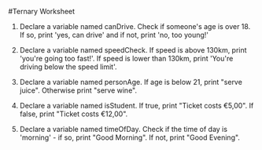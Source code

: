 #Ternary Worksheet

1. Declare a variable named canDrive. Check if someone's age is over 18. If so, print 'yes, can drive' and if not, print 'no, too young!'

2. Declare a variable named speedCheck. If speed is above 130km, print 'you're going too fast!'. If speed is lower than 130km, print 'You're driving below the speed limit'.

3. Declare a variable named personAge. If age is below 21, print "serve juice". Otherwise print "serve wine".

4. Declare a variable named isStudent. If true, print "Ticket costs €5,00". If false, print "Ticket costs €12,00".

5. Declare a variable named timeOfDay. Check if the time of day is 'morning' - if so, print "Good Morning". If not, print "Good Evening". 



